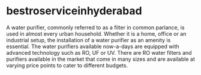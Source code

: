 # bestroserviceinhyderabad
 A water purifier, commonly referred to as a filter in common parlance, is used in almost every urban household. Whether it is a home, office or an industrial setup, the installation of a water purifier as an amenity is essential. The water purifiers available now-a-days are equipped with advanced technology such as RO, UF or UV. There are RO water filters and purifiers available in the market that come in many sizes and are available at varying price points to cater to different budgets. 

